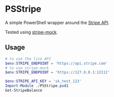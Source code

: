 # PSStripe

A simple PowerShell wrapper around the [Stripe API](https://stripe.com/docs/api).

Tested using [stripe-mock](https://github.com/stripe/stripe-mock).

## Usage

```powershell
# to use the live API
$env:STRIPE_ENDPOINT = 'https://api.stripe.com'
# to use stripe-mock
$env:STRIPE_ENDPOINT = 'https://127.0.0.1:12112'

$env:STRIPE_API_KEY = 'sk_test_123'
Import-Module ./PSStripe.psd1
Get-StripeBalance
```
